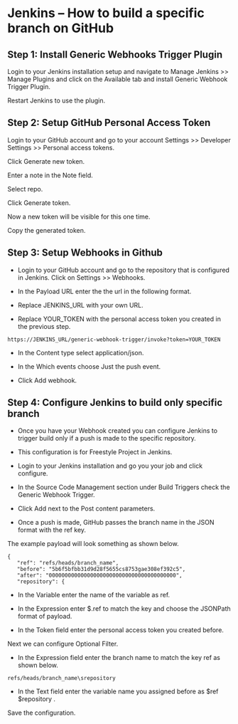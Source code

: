 # Jenkins – How to build a specific branch on GitHub


## Step 1: Install Generic Webhooks Trigger Plugin

Login to your Jenkins installation setup and navigate to Manage Jenkins >> Manage Plugins and click on the Available tab and install Generic Webhook Trigger Plugin.

Restart Jenkins to use the plugin.

## Step 2: Setup GitHub Personal Access Token
Login to your GitHub account and go to your account Settings >> Developer Settings >> Personal access tokens.

Click Generate new token.

Enter a note in the Note field.

Select repo.

Click Generate token.

Now a new token will be visible for this one time.

Copy the generated token.


## Step 3: Setup Webhooks in Github

* Login to your GitHub account and go to the repository that is configured in Jenkins. Click on Settings >> Webhooks.

* In the Payload URL enter the the url in the following format.

* Replace JENKINS_URL with your own URL.

* Replace YOUR_TOKEN with the personal access token you created in the previous step.
```
https://JENKINS_URL/generic-webhook-trigger/invoke?token=YOUR_TOKEN
```
* In the Content type select application/json.

* In the Which events choose Just the push event.

* Click Add webhook.


## Step 4: Configure Jenkins to build only specific branch

* Once you have your Webhook created you can configure Jenkins to trigger build only if a push is made to the specific repository.

* This configuration is for Freestyle Project in Jenkins.

* Login to your Jenkins installation and go you your job and click configure.

* In the Source Code Management section under Build Triggers check the Generic Webhook Trigger.

* Click Add next to the Post content parameters.

* Once a push is made, GitHub passes the branch name in the JSON format with the ref key.

The example payload will look something as shown below.

```
{
   "ref": "refs/heads/branch_name",
   "before": "5b6f5bfbb31d9d28f5655cs8753gae308ef392c5",
   "after": "0000000000000000000000000000000000000000",
   "repository": { 

```

* In the Variable enter the name of the variable as ref.

* In the Expression enter $.ref to match the key and choose the JSONPath format of payload.

* In the Token field enter the personal access token you created before.

Next we can configure Optional Filter.

* In the Expression field enter the branch name to match the key ref as shown below.

```
refs/heads/branch_name\srepository
```

* In the Text field enter the variable name you assigned before as $ref $repository .

Save the configuration.

